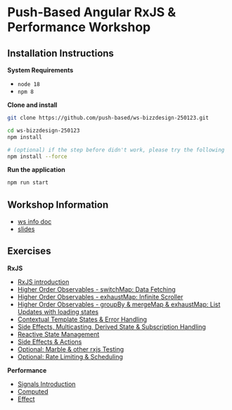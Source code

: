 # Push-Based Angular RxJS & Performance Workshop

## Installation Instructions

**System Requirements**

* `node 18`
* `npm 8`

**Clone and install**

```bash
git clone https://github.com/push-based/ws-bizzdesign-250123.git

cd ws-bizzdesign-250123
npm install

# (optional) if the step before didn't work, please try the following
npm install --force
```

**Run the application**

```bash
npm run start
```

## Workshop Information

* [ws info doc](https://docs.google.com/document/d/16I-oxD_eGz9r3OdUYBLdyHGg5P-aJAoL3G9Stm5ve6U/edit?usp=drive_link)
* [slides](https://drive.google.com/drive/u/1/folders/1NL1cp71oONbrYCRGffXodEnU46QlDobv)

## Exercises

**RxJS**

* [RxJS introduction]()
* [Higher Order Observables - switchMap: Data Fetching](./exercises/rxjs/data-fetching-switchMap.md)
* [Higher Order Observables - exhaustMap: Infinite Scroller](./exercises/rxjs/infinite-scroller-exhaustmap.md)
* [Higher Order Observables - groupBy & mergeMap & exhaustMap: List Updates with loading states](./exercises/rxjs/list-updates-with-mergemap-groupBy.md)
* [Contextual Template States & Error Handling](./exercises/rxjs/contextual-template-states-error-handling.md)
* [Side Effects, Multicasting, Derived State & Subscription Handling](./exercises/rxjs/side-effects-derived-state-subscriptions.md)
* [Reactive State Management](./exercises/rxjs/custom-state-management.md)
* [Side Effects & Actions](./exercises/rxjs/side-effects-actions.md)
* [Optional: Marble & other rxjs Testing](exercises/rxjs/marble-testing.md)
* [Optional: Rate Limiting & Scheduling](./exercises/rxjs/rate-limiting.md)

**Performance**

* [Signals Introduction](exercises/performance/signal-introduction.md)
* [Computed](exercises/performance/computed.md)
* [Effect](exercises/performance/effect.md)


